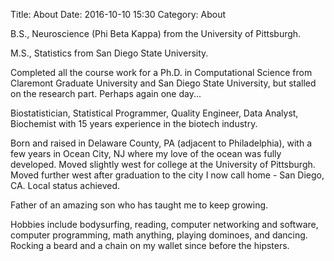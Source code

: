 Title: About
Date: 2016-10-10 15:30
Category: About

B.S., Neuroscience (Phi Beta Kappa) from the University of Pittsburgh. 

M.S., Statistics from San Diego State University.

Completed all the course work for a Ph.D. in Computational Science from Claremont Graduate University and San Diego 
State University, but stalled on the research part. Perhaps again one day...

Biostatistician, Statistical Programmer, Quality Engineer, Data Analyst, Biochemist with 15 years experience in the biotech industry. 

Born and raised in Delaware County, PA (adjacent to Philadelphia), with a few years in Ocean City, NJ where my love of the ocean was 
fully developed. Moved slightly west for college at the University of Pittsburgh. Moved further west after graduation to the city I now 
call home - San Diego, CA. Local status achieved.

Father of an amazing son who has taught me to keep growing. 

Hobbies include bodysurfing, reading, computer networking and software, computer programming, math anything, playing 
dominoes, and dancing. Rocking a beard and a chain on my wallet since before the hipsters.  
